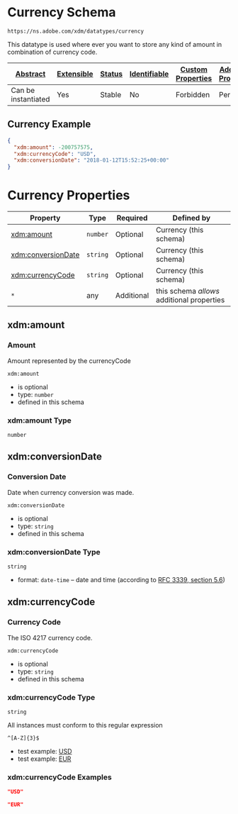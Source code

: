 
# Currency Schema

```
https://ns.adobe.com/xdm/datatypes/currency
```

This datatype is used where ever you want to store any kind of amount in combination of currency code.

| [Abstract](../../abstract.md) | [Extensible](../../extensions.md) | [Status](../../status.md) | [Identifiable](../../id.md) | [Custom Properties](../../extensions.md) | [Additional Properties](../../extensions.md) | Defined In |
|-------------------------------|-----------------------------------|---------------------------|-----------------------------|------------------------------------------|----------------------------------------------|------------|
| Can be instantiated | Yes | Stable | No | Forbidden | Permitted | [datatypes/currency.schema.json](datatypes/currency.schema.json) |

## Currency Example
```json
{
  "xdm:amount": -200757575,
  "xdm:currencyCode": "USD",
  "xdm:conversionDate": "2018-01-12T15:52:25+00:00"
}
```

# Currency Properties

| Property | Type | Required | Defined by |
|----------|------|----------|------------|
| [xdm:amount](#xdmamount) | `number` | Optional | Currency (this schema) |
| [xdm:conversionDate](#xdmconversiondate) | `string` | Optional | Currency (this schema) |
| [xdm:currencyCode](#xdmcurrencycode) | `string` | Optional | Currency (this schema) |
| `*` | any | Additional | this schema *allows* additional properties |

## xdm:amount
### Amount

Amount represented by the currencyCode

`xdm:amount`
* is optional
* type: `number`
* defined in this schema

### xdm:amount Type


`number`






## xdm:conversionDate
### Conversion Date

Date when currency conversion was made.

`xdm:conversionDate`
* is optional
* type: `string`
* defined in this schema

### xdm:conversionDate Type


`string`
* format: `date-time` – date and time (according to [RFC 3339, section 5.6](http://tools.ietf.org/html/rfc3339))






## xdm:currencyCode
### Currency Code

The ISO 4217 currency code.

`xdm:currencyCode`
* is optional
* type: `string`
* defined in this schema

### xdm:currencyCode Type


`string`


All instances must conform to this regular expression 
```regex
^[A-Z]{3}$
```

* test example: [USD](https://regexr.com/?expression=%5E%5BA-Z%5D%7B3%7D%24&text=USD)
* test example: [EUR](https://regexr.com/?expression=%5E%5BA-Z%5D%7B3%7D%24&text=EUR)




### xdm:currencyCode Examples

```json
"USD"
```

```json
"EUR"
```


